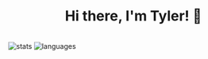 <h1 align="center">Hi there, I'm Tyler! 👋 </h1>
</br>

<img alt="stats" src="https://github-readme-stats.vercel.app/api?username=tylerBrittain42&show_icons=true&theme=radical&hide=issues,contribs,stars&theme=default" />
<img alt="languages" src="https://github-readme-stats.vercel.app/api/top-langs/?username=tylerBrittain42&layout=compact&count_private=true&hide=ejs,pug,HTML,CSS,MakeFile" />

<!--
**tylerBrittain42/tylerBrittain42** is a ✨ _special_ ✨ repository because its `README.md` (this file) appears on your GitHub profile.

Here are some ideas to get you started:

- 🔭 I’m currently working on ...
- 🌱 I’m currently learning ...
- 👯 I’m looking to collaborate on ...
- 🤔 I’m looking for help with ...
- 💬 Ask me about ...
- 📫 How to reach me: ...
- 😄 Pronouns: ...
- ⚡ Fun fact: ...
-->
